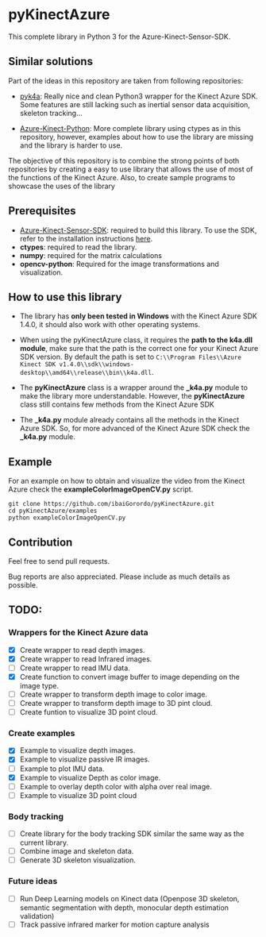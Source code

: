 # pyKinectAzure

This complete library in Python 3 for the Azure-Kinect-Sensor-SDK.

## Similar solutions
Part of the ideas in this repository are taken from following repositories:
* [pyk4a](https://github.com/etiennedub/pyk4a): Really nice and clean Python3 wrapper for the Kinect Azure SDK. Some features are still lacking such as inertial sensor data acquisition, skeleton tracking...

* [Azure-Kinect-Python](https://github.com/hexops/Azure-Kinect-Python): More complete library using ctypes as in this repository, however, examples about how to use the library are missing and the library is harder to use.

The objective of this repository is to combine the strong points of both repositories by creating a easy to use library that allows the use of most of the functions of the Kinect Azure. Also, to create sample programs to showcase the uses of the library

## Prerequisites
* [Azure-Kinect-Sensor-SDK](https://github.com/microsoft/Azure-Kinect-Sensor-SDK): required to build this library.
  To use the SDK, refer to the installation instructions [here](https://github.com/microsoft/Azure-Kinect-Sensor-SDK).
* **ctypes**: required to read the library.
* **numpy**: required for the matrix calculations
* **opencv-python**: Required for the image transformations and visualization.

## How to use this library
* The library has **only been tested in Windows** with the Kinect Azure SDK 1.4.0, it should also work with other operating systems.

* When using the pyKinectAzure class, it requires the **path to the k4a.dll module**, make sure that the path is the correct one for your Kinect Azure SDK version. By default the path is set to  ```C:\\Program Files\\Azure Kinect SDK v1.4.0\\sdk\\windows-desktop\\amd64\\release\\bin\\k4a.dll```.

* The **pyKinectAzure** class is a wrapper around the **_k4a.py** module to make the library more understandable. However, the **pyKinectAzure** class still contains few methods from the Kinect Azure SDK

* The **_k4a.py** module already contains all the methods in the Kinect Azure SDK. So, for more advanced of the Kinect Azure SDK check the **_k4a.py** module.




## Example

For an example on how to obtain and visualize the video from the Kinect Azure check the **exampleColorImageOpenCV.py** script.

```
git clone https://github.com/ibaiGorordo/pyKinectAzure.git
cd pyKinectAzure/examples
python exampleColorImageOpenCV.py
```

## Contribution

Feel free to send pull requests.

Bug reports are also appreciated. Please include as much details as possible.

## TODO:

### Wrappers for the Kinect Azure data
- [x] Create wrapper to read depth images.
- [x] Create wrapper to read Infrared images.
- [ ] Create wrapper to read IMU data.
- [x] Create function to convert image buffer to image depending on the image type.
- [ ] Create wrapper to transform depth image to color image.
- [ ] Create wrapper to transform depth image to 3D pint cloud.
- [ ] Create funtion to visualize 3D point cloud.

### Create examples
- [x] Example to visualize depth images.
- [x] Example to visualize passive IR images.
- [ ] Example to plot IMU data.
- [x] Example to visualize Depth as color image.
- [ ] Example to overlay depth color with alpha over real image.
- [ ] Example to visualize 3D point cloud

### Body tracking
- [ ] Create library for the body tracking SDK similar the same way as the current library.
- [ ] Combine image and skeleton data.
- [ ] Generate 3D skeleton visualization.

### Future ideas
- [ ] Run Deep Learning models on Kinect data (Openpose 3D skeleton, semantic segmentation with depth, monocular depth estimation validation)
- [ ] Track passive infrared marker for motion capture analysis
